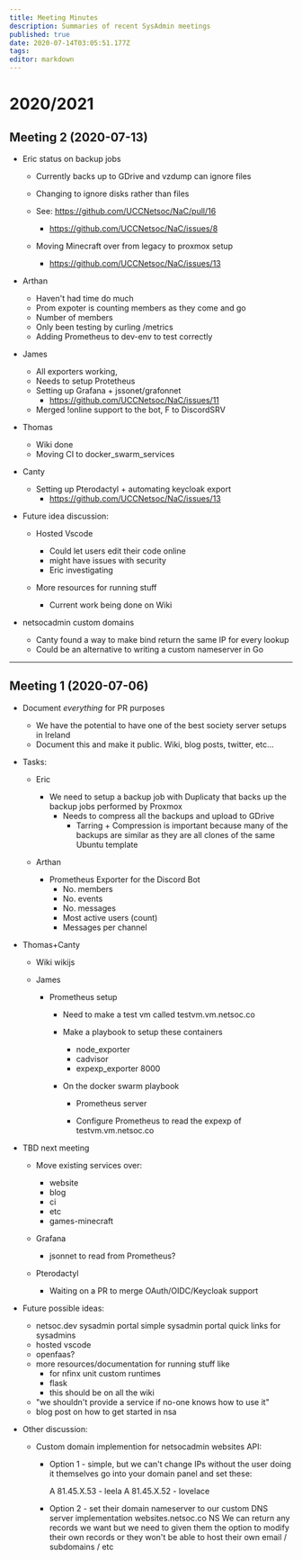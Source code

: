 ```yaml
---
title: Meeting Minutes
description: Summaries of recent SysAdmin meetings
published: true
date: 2020-07-14T03:05:51.177Z
tags: 
editor: markdown
---
```


# 2020/2021

## Meeting 2 (2020-07-13)

* Eric status on backup jobs
  * Currently backs up to GDrive and vzdump can ignore files
  * Changing to ignore disks rather than files
  * See: https://github.com/UCCNetsoc/NaC/pull/16
  	* https://github.com/UCCNetsoc/NaC/issues/8

  * Moving Minecraft over from legacy to proxmox setup
  	* https://github.com/UCCNetsoc/NaC/issues/13

* Arthan
  * Haven't had time do much
  * Prom expoter is counting members as they come and go
  * Number of members
  * Only been testing by curling /metrics
  * Adding Prometheus to dev-env to test correctly

* James
  * All exporters working,
  * Needs to setup Protetheus
  * Setting up Grafana + jssonet/grafonnet
  	* https://github.com/UCCNetsoc/NaC/issues/11
  * Merged !online support to the bot, F to DiscordSRV

* Thomas
  * Wiki done
  * Moving CI to docker_swarm_services

* Canty
  * Setting up Pterodactyl + automating keycloak export
  	* https://github.com/UCCNetsoc/NaC/issues/13

* Future idea discussion:
  * Hosted Vscode
    * Could let users edit their code online
    * might have issues with security
    * Eric investigating

  * More resources for running stuff  
    * Current work being done on Wiki

* netsocadmin custom domains
	* Canty found a way to make bind return the same IP for every lookup
  	* Could be an alternative to writing a custom nameserver in Go

---

## Meeting 1 (2020-07-06)

* Document _everything_ for PR purposes
  * We have the potential to have one of the best society server setups in Ireland
  * Document this and make it public. Wiki, blog posts, twitter, etc...

* Tasks:
  * Eric
    * We need to setup a backup job with Duplicaty
      that backs up the backup jobs performed by Proxmox 
      * Needs to compress all the backups and upload to GDrive
        * Tarring + Compression is important because many of the backups are similar as they are 
          all clones of the same Ubuntu template

  * Arthan
    * Prometheus Exporter for the Discord Bot
      * No. members
      * No. events
      * No. messages
      * Most active users (count)
      * Messages per channel
* Thomas+Canty
    * Wiki wikijs

  * James
    * Prometheus setup
      * Need to make a test vm called
          testvm.vm.netsoc.co

      * Make a playbook to setup these containers
        * node_exporter 
        * cadvisor          
        * expexp_exporter   8000

      * On the docker swarm playbook 
        * Prometheus server

        * Configure Prometheus to read the expexp of testvm.vm.netsoc.co

* TBD next meeting
  * Move existing services over:
    * website
    * blog
    * ci
    * etc
    * games-minecraft

  * Grafana
    * jsonnet to read from Prometheus?
  * Pterodactyl
    * Waiting on a PR to merge OAuth/OIDC/Keycloak support

* Future possible ideas:
  * netsoc.dev sysadmin portal
      simple sysadmin portal
      quick links for sysadmins
  * hosted vscode
  * openfaas? 
  * more resources/documentation for running stuff like
    * for nfinx unit custom runtimes
    * flask
  	* this should be on all the wiki
  * "we shouldn't provide a service if no-one knows how to use it"
  * blog post on how to get started in nsa

* Other discussion:
  * Custom domain implemention for netsocadmin websites API:
    * Option 1 - simple, but we can't change IPs without the user doing it themselves
      go into your domain panel and set these:

      A 81.45.X.53 - leela
      A 81.45.X.52 - lovelace 

    * Option 2 - set their domain nameserver to our custom DNS server implementation
      websites.netsoc.co NS 
      We can return any records we want but we need to given them the option to modify
      their own records or they won't be able to host their own email / subdomains / etc